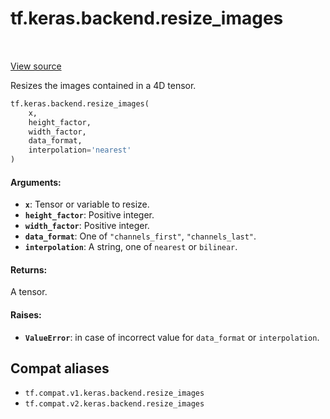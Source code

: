 <div itemscope itemtype="http://developers.google.com/ReferenceObject">
<meta itemprop="name" content="tf.keras.backend.resize_images" />
<meta itemprop="path" content="Stable" />
</div>

# tf.keras.backend.resize_images

<!-- Insert buttons and diff -->

<table class="tfo-notebook-buttons tfo-api" align="left">
</table>

<a target="_blank" href="/code/stable/tensorflow/python/keras/backend.py">View source</a>



Resizes the images contained in a 4D tensor.

``` python
tf.keras.backend.resize_images(
    x,
    height_factor,
    width_factor,
    data_format,
    interpolation='nearest'
)
```



<!-- Placeholder for "Used in" -->


#### Arguments:


* <b>`x`</b>: Tensor or variable to resize.
* <b>`height_factor`</b>: Positive integer.
* <b>`width_factor`</b>: Positive integer.
* <b>`data_format`</b>: One of `"channels_first"`, `"channels_last"`.
* <b>`interpolation`</b>: A string, one of `nearest` or `bilinear`.


#### Returns:

A tensor.



#### Raises:


* <b>`ValueError`</b>: in case of incorrect value for
  `data_format` or `interpolation`.

## Compat aliases

* `tf.compat.v1.keras.backend.resize_images`
* `tf.compat.v2.keras.backend.resize_images`

